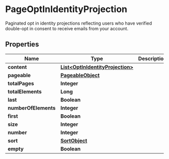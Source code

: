 

# PageOptInIdentityProjection

Paginated opt in identity projections reflecting users who have verified double-opt in consent to receive emails from your account.

## Properties

| Name | Type | Description | Notes |
|------------ | ------------- | ------------- | -------------|
|**content** | [**List&lt;OptInIdentityProjection&gt;**](OptInIdentityProjection) |  |  [optional] |
|**pageable** | [**PageableObject**](PageableObject) |  |  [optional] |
|**totalPages** | **Integer** |  |  |
|**totalElements** | **Long** |  |  |
|**last** | **Boolean** |  |  [optional] |
|**numberOfElements** | **Integer** |  |  [optional] |
|**first** | **Boolean** |  |  [optional] |
|**size** | **Integer** |  |  [optional] |
|**number** | **Integer** |  |  [optional] |
|**sort** | [**SortObject**](SortObject) |  |  [optional] |
|**empty** | **Boolean** |  |  [optional] |



